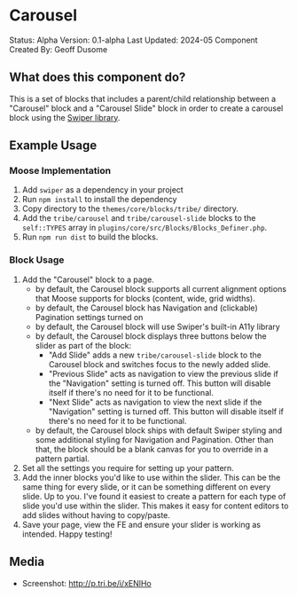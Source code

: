 # Carousel

Status: Alpha
Version: 0.1-alpha
Last Updated: 2024-05
Component Created By: Geoff Dusome

## What does this component do?

This is a set of blocks that includes a parent/child relationship between a "Carousel" block and a "Carousel Slide" block in order to create a carousel block using the [Swiper library](https://swiperjs.com/).

## Example Usage

### Moose Implementation

1. Add `swiper` as a dependency in your project
1. Run `npm install` to install the dependency
1. Copy directory to the `themes/core/blocks/tribe/` directory.
1. Add the `tribe/carousel` and `tribe/carousel-slide` blocks to the `self::TYPES` array in `plugins/core/src/Blocks/Blocks_Definer.php`.
1. Run `npm run dist` to build the blocks.

### Block Usage

1. Add the "Carousel" block to a page.
   - by default, the Carousel block supports all current alignment options that Moose supports for blocks (content, wide, grid widths).
   - by default, the Carousel block has Navigation and (clickable) Pagination settings turned on
   - by default, the Carousel block will use Swiper's built-in A11y library
   - by default, the Carousel block displays three buttons below the slider as part of the block:
       - "Add Slide" adds a new `tribe/carousel-slide` block to the Carousel block and switches focus to the newly added slide.
	   - "Previous Slide" acts as navigation to view the previous slide if the "Navigation" setting is turned off. This button will disable itself if there's no need for it to be functional.
	   - "Next Slide" acts as navigation to view the next slide if the "Navigation" setting is turned off. This button will disable itself if there's no need for it to be functional.
	- by default, the Carousel block ships with default Swiper styling and some additional styling for Navigation and Pagination. Other than that, the block should be a blank canvas for you to override in a pattern partial.
2. Set all the settings you require for setting up your pattern.
3. Add the inner blocks you'd like to use within the slider. This can be the same thing for every slide, or it can be something different on every slide. Up to you. I've found it easiest to create a pattern for each type of slide you'd use within the slider. This makes it easy for content editors to add slides without having to copy/paste. 
4. Save your page, view the FE and ensure your slider is working as intended. Happy testing!

## Media

- Screenshot: http://p.tri.be/i/xENlHo